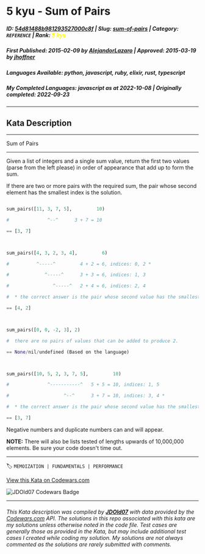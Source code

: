 # 5 kyu - Sum of Pairs

##### **ID**: [54d81488b981293527000c8f](https://www.codewars.com/kata/54d81488b981293527000c8f) | **Slug**: [sum-of-pairs](https://www.codewars.com/kata/54d81488b981293527000c8f) | **Category**: `REFERENCE` | **Rank**: <span style="color:yellow">5 kyu</span>

##### **First Published**: 2015-02-09 ***by*** [AlejandorLazaro](https://www.codewars.com/users/AlejandorLazaro) | **Approved**: 2015-03-19 ***by*** [jhoffner](https://www.codewars.com/users/jhoffner)

##### **Languages Available**: python, javascript, ruby, elixir, rust, typescript

##### **My Completed Languages**: javascript ***as at*** 2022-10-08 | **Originally completed**: 2022-09-23

---

## Kata Description


----

Sum of Pairs

----



Given a list of integers and a single sum value, return the first two values (parse from the left please) in order of appearance that add up to form the sum.



If there are two or more pairs with the required sum, the pair whose second element has the smallest index is the solution.



```python

sum_pairs([11, 3, 7, 5],         10)

#              ^--^      3 + 7 = 10

== [3, 7]



sum_pairs([4, 3, 2, 3, 4],         6)

#          ^-----^         4 + 2 = 6, indices: 0, 2 *

#             ^-----^      3 + 3 = 6, indices: 1, 3

#                ^-----^   2 + 4 = 6, indices: 2, 4

#  * the correct answer is the pair whose second value has the smallest index

== [4, 2]



sum_pairs([0, 0, -2, 3], 2)

#  there are no pairs of values that can be added to produce 2.

== None/nil/undefined (Based on the language)



sum_pairs([10, 5, 2, 3, 7, 5],         10)

#              ^-----------^   5 + 5 = 10, indices: 1, 5

#                    ^--^      3 + 7 = 10, indices: 3, 4 *

#  * the correct answer is the pair whose second value has the smallest index

== [3, 7]

```



Negative numbers and duplicate numbers can and will appear.



__NOTE:__ There will also be lists tested of lengths upwards of 10,000,000 elements. Be sure your code doesn't time out.

---


🏷 `MEMOIZATION | FUNDAMENTALS | PERFORMANCE`


[View this Kata on Codewars.com](https://www.codewars.com/kata/54d81488b981293527000c8f)

![](https://www.codewars.com/users/jdold07/badges/large "JDOld07 Codewars Badge")

---

###### *This Kata description was compiled by [**JDOld07**](https://tpstech.dev) with data provided by the [Codewars.com](https://www.codewars.com) API.  The solutions in this repo associated with this kata are my solutions unless otherwise noted in the code file.  Test cases are generally those as provided in the Kata, but may include additional test cases I created while coding my solution.  My solutions are not always commented as the solutions are rarely submitted with comments.*
